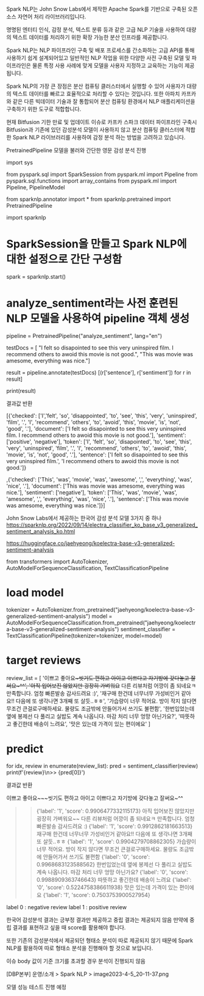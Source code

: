 Spark NLP는 John Snow Labs에서 제작한 Apache Spark를 기반으로 구축된 오픈 소스 자연어 처리 라이브러리입니다.

명명된 엔터티 인식, 감정 분석, 텍스트 분류 등과 같은 고급 NLP 기술을 사용하여 대량의 텍스트 데이터를 처리하기 위한 확장 가능한 분산 인프라를 제공합니다.

Spark NLP는 NLP 파이프라인 구축 및 배포 프로세스를 간소화하는 고급 API를 통해 사용하기 쉽게 설계되어있고 일반적인 NLP 작업을 위한 다양한 사전 구축된 모델 및 파이프라인은 물론 특정 사용 사례에 맞게 모델을 사용자 지정하고 교육하는 기능이 제공됩니다.

Spark NLP의 가장 큰 장점은 분산 컴퓨팅 클러스터에서 실행할 수 있어 사용자가 대량의 텍스트 데이터를 빠르고 효율적으로 처리할 수 있다는 것입니다. 또한 아파치 카프카와 같은 다른 빅데이터 기술과 잘 통합되어 분산 컴퓨팅 환경에서 NLP 애플리케이션을 구축하기 위한 도구로 적합합니다.

현재 Bitfusion 기한 만료 및 업데이트 이슈로 카프카 스파크 데이터 파이프라인 구축시 Bitfusion과 기존에 있던 감성분석 모델이 사용하지 않고 분산 컴퓨팅 클러스터에 적합한 Spark NLP 라이브러리를 사용하여 감정 분석 하는 방법을 고려하고 있습니다.





PretrainedPipeline 모델을 불러와 간단한 영문 감성 분석 진행


import sys

from pyspark.sql import SparkSession
from pyspark.ml import Pipeline
from pyspark.sql.functions import array_contains
from pyspark.ml import Pipeline, PipelineModel

from sparknlp.annotator import *
from sparknlp.pretrained import PretrainedPipeline


import sparknlp

# SparkSession을 만들고 Spark NLP에 대한 설정으로 간단 구성함
spark = sparknlp.start()


# analyze_sentiment라는 사전 훈련된 NLP 모델을 사용하여 pipeline 객체 생성
pipeline = PretrainedPipeline("analyze_sentiment", lang="en")


testDocs = [
    "I felt so disapointed to see this very uninspired film. I recommend others to awoid this movie is not good.",
    "This was movie was amesome, everything was nice."]


result = pipeline.annotate(testDocs)
[(r['sentence'], r['sentiment']) for r in result]


print(result)


결과값 반환

[{'checked': ['I','felt', 'so', 'disappointed', 'to', 'see', 'this', 'very', 'uninspired', 'film', '.', 'I', 'recommend', 'others', 'to', 'avoid', 'this', 'movie', 'is', 'not', 'good', '.'], 'document': ['I felt so disapointed to see this very uninspired film. I recommend others to awoid this movie is not good.'], 'sentiment': ['positive', 'negative'], 'token': ['I', 'felt', 'so', 'disapointed', 'to', 'see', 'this', 'very', 'uninspired', 'film', '.', 'I', 'recommend', 'others', 'to', 'awoid', 'this', 'movie', 'is', 'not', 'good',
'.'], 'sentence': ['I felt so disapointed to see this very uninspired film.', 'I recommend others to awoid this movie is not good.']}

,{'checked': ['This', 'was', 'movie', 'was', 'awesome', ',', 'everything', 'was', 'nice', '.'], 'document': ['This was movie was amesome, everything was nice.'], 'sentiment': ['negative'], 'token': ['This', 'was', 'movie', 'was', 'amesome', ',', 'everything', 'was', 'nice', '.'], 'sentence': ['This was movie was amesome, everything was nice.']}]


John Snow Labs에서 제공하는 한국어 감성 분석 모델 3가지 중 하나
https://sparknlp.org/2022/09/14/electra_classifier_ko_base_v3_generalized_sentiment_analysis_ko.html

https://huggingface.co/jaehyeong/koelectra-base-v3-generalized-sentiment-analysis



from transformers import AutoTokenizer, AutoModelForSequenceClassification, TextClassificationPipeline

# load model
tokenizer = AutoTokenizer.from_pretrained("jaehyeong/koelectra-base-v3-generalized-sentiment-analysis")
model = AutoModelForSequenceClassification.from_pretrained("jaehyeong/koelectra-base-v3-generalized-sentiment-analysis")
sentiment_classifier = TextClassificationPipeline(tokenizer=tokenizer, model=model)

# target reviews
review_list = [
    '이쁘고 좋아요~~~씻기도 편하고 아이고 이쁘다고 자기방에 갖다놓고 잘써요~^^',
    '아직 입어보진 않았지만 굉장히 가벼워요~~ 다른 리뷰처럼 어깡이 좀 되네요ㅋ 만족합니다. 엄청 빠른발송 감사드려요 :)',
    '재구매 한건데 너무너무 가성비인거 같아요!! 다음에 또 생각나면 3개째 또 살듯..ㅎㅎ',
    '가습량이 너무 적어요. 방이 작지 않다면 무조건 큰걸로구매하세요. 물량도 조금밖에 안들어가서 쓰기도 불편함',
    '한번입었는데 옆에 봉제선 다 풀리고 실밥도 계속 나옵니다. 마감 처리 너무 엉망 아닌가요?',
    '따뜻하고 좋긴한데 배송이 느려요',
    '맛은 있는데 가격이 있는 편이에요'
]

# predict
for idx, review in enumerate(review_list):
  pred = sentiment_classifier(review)
  print(f'{review}\n>> {pred[0]}')


결과값 반환

이쁘고 좋아요~~~씻기도 편하고 아이고 이쁘다고 자기방에 갖다놓고 잘써요~^^
>> {'label': '1', 'score': 0.9906477332115173}
아직 입어보진 않았지만 굉장히 가벼워요~~ 다른 리뷰처럼 어깡이 좀 되네요ㅋ 만족합니다. 엄청 빠른발송 감사드려요 :)
>> {'label': '1', 'score': 0.9912862181663513}
재구매 한건데 너무너무 가성비인거 같아요!! 다음에 또 생각나면 3개째 또 살듯..ㅎㅎ
>> {'label': '1', 'score': 0.9904279708862305}
가습량이 너무 적어요. 방이 작지 않다면 무조건 큰걸로구매하세요. 물량도 조금밖에 안들어가서 쓰기도 불편함
>> {'label': '0', 'score': 0.9968683123588562}
한번입었는데 옆에 봉제선 다 풀리고 실밥도 계속 나옵니다. 마감 처리 너무 엉망 아닌가요?
>> {'label': '0', 'score': 0.9988909363746643}
따뜻하고 좋긴한데 배송이 느려요
>> {'label': '0', 'score': 0.5224758386611938}
맛은 있는데 가격이 있는 편이에요
>> {'label': '1', 'score': 0.7503753900527954}



label 0 : negative review
label 1 : positive review


한국어 감성분석 결과는 긍부정 결과만 제공하고 중립 결과는 제공되지 않음 만약에 중립 결과를 표현하고 싶을 때 score를 활용해야 합니다.

또한 기존의 감성분석에서 제공되던 형태소 분석이 따로 제공되지 않기 때문에 Spark NLP를 활용하여 따로 형태소 분석을 진행해야 할 것으로 보입니다.



이슈 body 값이 기준 크기를 초과할 경우 분석이 진행되지 않음

[DBP본부] 운영/소개 > Spark NLP > image2023-4-5_20-11-37.png



모델 성능 테스트 진행 예정
